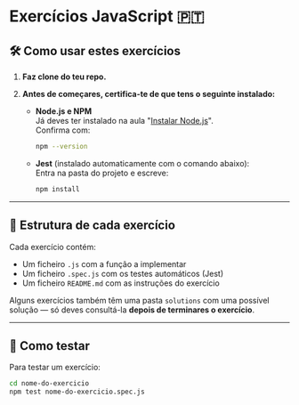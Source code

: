 # Exercícios JavaScript 🇵🇹

## 🛠️ Como usar estes exercícios

1. **Faz clone do teu repo.**  

2. **Antes de começares, certifica-te de que tens o seguinte instalado:**

   - **Node.js e NPM**  
     Já deves ter instalado na aula "[Instalar Node.js](https://www.theodinproject.com/paths/foundations/courses/foundations/lessons/installing-node-js)".  
     Confirma com:
     ```bash
     npm --version
     ```

   - **Jest** (instalado automaticamente com o comando abaixo):  
     Entra na pasta do projeto e escreve:
     ```bash
     npm install
     ```

---

## 📂 Estrutura de cada exercício

Cada exercício contém:
- Um ficheiro `.js` com a função a implementar
- Um ficheiro `.spec.js` com os testes automáticos (Jest)
- Um ficheiro `README.md` com as instruções do exercício

Alguns exercícios também têm uma pasta `solutions` com uma possível solução — só deves consultá-la **depois de terminares o exercício**.

---

## 🧪 Como testar

Para testar um exercício:

```bash
cd nome-do-exercicio
npm test nome-do-exercicio.spec.js
